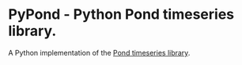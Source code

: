 # PyPond - Python Pond timeseries library.

A Python implementation of the [Pond timeseries library](http://software.es.net/pond/).